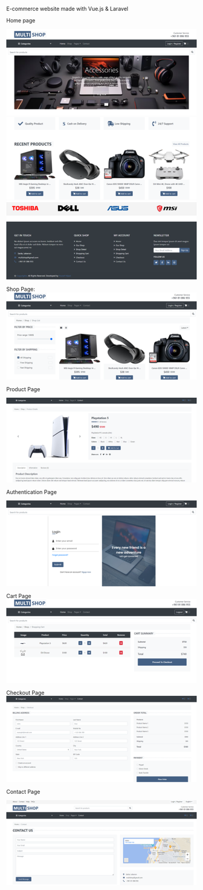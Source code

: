 E-commerce website made with Vue.js & Laravel 

Home page

![alt text](https://github.com/yousefHijazi1/e-commerce/blob/main/home.png)
![alt text](https://github.com/yousefHijazi1/e-commerce/blob/main/home-2.png)
![alt text](https://github.com/yousefHijazi1/e-commerce/blob/main/footer.png)


Shop Page:
![alt text](https://github.com/yousefHijazi1/e-commerce/blob/main/shop.png)


Product Page

![alt text](https://github.com/yousefHijazi1/e-commerce/blob/main/details.png)

Authentication Page

![alt text](https://github.com/yousefHijazi1/e-commerce/blob/main/auth.png)


Cart Page
![alt text](https://github.com/yousefHijazi1/e-commerce/blob/main/cart.png)


Checkout Page
![alt text](https://github.com/yousefHijazi1/e-commerce/blob/main/checkout.png)




Contact Page

![alt text](https://github.com/yousefHijazi1/e-commerce/blob/main/contact.png)





